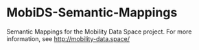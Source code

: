 # MobiDS-Semantic-Mappings
Semantic Mappings for the Mobility Data Space project. For more information, see http://mobility-data.space/
